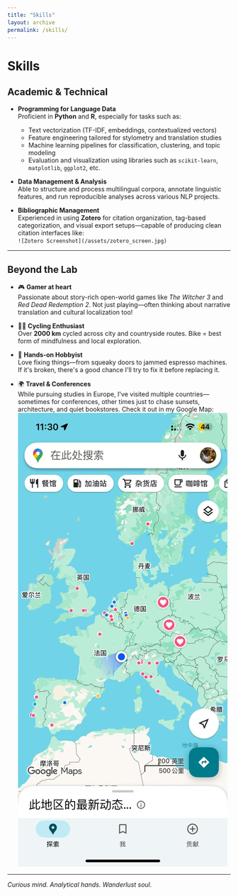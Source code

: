 ```yaml
---
title: "Skills"
layout: archive
permalink: /skills/
---
```


# Skills

## Academic & Technical

- **Programming for Language Data**  
  Proficient in **Python** and **R**, especially for tasks such as:
  - Text vectorization (TF-IDF, embeddings, contextualized vectors)
  - Feature engineering tailored for stylometry and translation studies
  - Machine learning pipelines for classification, clustering, and topic modeling
  - Evaluation and visualization using libraries such as `scikit-learn`, `matplotlib`, `ggplot2`, etc.

- **Data Management & Analysis**  
  Able to structure and process multilingual corpora, annotate linguistic features, and run reproducible analyses across various NLP projects.

- **Bibliographic Management**  
  Experienced in using **Zotero** for citation organization, tag-based categorization, and visual export setups—capable of producing clean citation interfaces like:  
  `![Zotero Screenshot](/assets/zotero_screen.jpg)`  

---

## Beyond the Lab

- 🎮 **Gamer at heart**  
  Passionate about story-rich open-world games like *The Witcher 3* and *Red Dead Redemption 2*. Not just playing—often thinking about narrative translation and cultural localization too!

- 🚴‍♂️ **Cycling Enthusiast**  
  Over **2000 km** cycled across city and countryside routes. Bike = best form of mindfulness and local exploration.

- 🔧 **Hands-on Hobbyist**  
  Love fixing things—from squeaky doors to jammed espresso machines. If it's broken, there's a good chance I'll try to fix it before replacing it.

- 🌍 **Travel & Conferences**  
  While pursuing studies in Europe, I've visited multiple countries—sometimes for conferences, other times just to chase sunsets, architecture, and quiet bookstores. Check it out in my Google Map: ![Google Map Screenshot](/assets/google_map_screen.jpg)


---

*Curious mind. Analytical hands. Wanderlust soul.*
